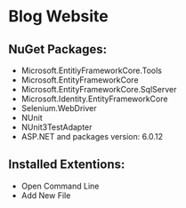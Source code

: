# Blog Website

## NuGet Packages:
  - Microsoft.EntitiyFrameworkCore.Tools
  - Microsoft.EntityFrameworkCore
  - Microsoft.EntityFrameworkCore.SqlServer
  - Microsoft.Identity.EntityFrameworkCore
  - Selenium.WebDriver
  - NUnit
  - NUnit3TestAdapter
  - ASP.NET and packages version: 6.0.12

## Installed Extentions:
  - Open Command Line
  - Add New File
